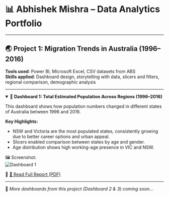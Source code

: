 # 📊 Abhishek Mishra – Data Analytics Portfolio

---

## 🌏 Project 1: Migration Trends in Australia (1996–2016)

**Tools used**: Power BI, Microsoft Excel, CSV datasets from ABS  
**Skills applied**: Dashboard design, storytelling with data, slicers and filters, regional comparison, demographic analysis

---

<details open>
<summary>📍 <strong>Dashboard 1: Total Estimated Population Across Regions (1996–2016)</strong></summary>

This dashboard shows how population numbers changed in different states of Australia between 1996 and 2016.

**Key Highlights:**
- NSW and Victoria are the most populated states, consistently growing due to better career options and urban appeal.
- Slicers enabled comparison between states by age and gender.
- Age distribution shows high working-age presence in VIC and NSW.

🖼️ Screenshot:  
![Dashboard 1](/Datascience_Portfolio/images/dashboard1.png)

🔗 [📄 Read Full Report (PDF)](/Datascience_Portfolio/images/assignment2.pdf)

</details>

---

🚧 *More dashboards from this project (Dashboard 2 & 3) coming soon...*
